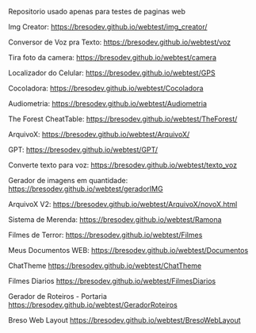 Repositorio usado apenas para testes de paginas web

Img Creator:
https://bresodev.github.io/webtest/img_creator/
 
Conversor de Voz pra Texto:
https://bresodev.github.io/webtest/voz

Tira foto da camera:
https://bresodev.github.io/webtest/camera

Localizador do Celular:
https://bresodev.github.io/webtest/GPS

Cocoladora:
https://bresodev.github.io/webtest/Cocoladora

Audiometria:
https://bresodev.github.io/webtest/Audiometria

The Forest CheatTable:
https://bresodev.github.io/webtest/TheForest/

ArquivoX:
https://bresodev.github.io/webtest/ArquivoX/

GPT:
https://bresodev.github.io/webtest/GPT/
 
Converte texto para voz:
https://bresodev.github.io/webtest/texto_voz

Gerador de imagens em quantidade: 
https://bresodev.github.io/webtest/geradorIMG

ArquivoX V2:
https://bresodev.github.io/webtest/ArquivoX/novoX.html

Sistema de Merenda:
https://bresodev.github.io/webtest/Ramona

Filmes de Terror:
https://bresodev.github.io/webtest/Filmes

Meus Documentos WEB:
https://bresodev.github.io/webtest/Documentos

ChatTheme
https://bresodev.github.io/webtest/ChatTheme

Filmes Diarios
https://bresodev.github.io/webtest/FilmesDiarios

Gerador de Roteiros - Portaria
https://bresodev.github.io/webtest/GeradorRoteiros
 
Breso Web Layout
https://bresodev.github.io/webtest/BresoWebLayout









